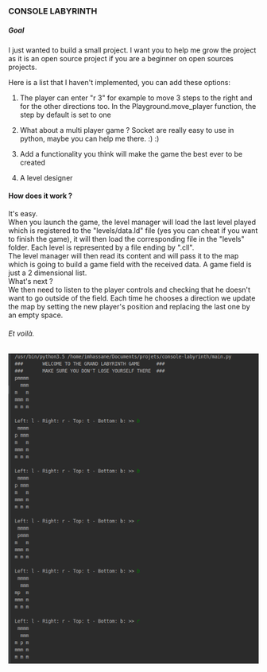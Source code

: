 ### CONSOLE LABYRINTH

##### Goal
I just wanted to build a small project. I want you to help me grow the project as it is
an open source project if you are a beginner on open sources projects.

Here is a list that I haven't implemented, you can add these options:
1. The player can enter "r 3" for example to move 3 steps to the right and for the
    other directions too.
    In the Playground.move_player function, the step by default is set to one

2. What about a multi player game ?
    Socket are really easy to use in python, maybe you can help me there. :) :)
    
3. Add a functionality you think will make the game the best ever to be created

4. A level designer

#### How does it work ?
It's easy.<br />
When you launch the game, the level manager will load the last level played which is
registered to the "levels/data.ld" file (yes you can cheat if you want to finish the game),
it will then load the corresponding file in the "levels" folder. Each level is represented
by a file ending by ".cll". <br />
The level manager will then read its content and will pass it to the map which is going
to build a game field with the received data. A game field is just a 2 dimensional list.<br />
What's next ?<br>
We then need to listen to the player controls and checking that he doesn't want to go
outside of the field. Each time he chooses a direction we update the map by setting
the new player's position and replacing the last one by an empty space.<br />

###### Et voilà.
![alt "screenshot"](https://raw.githubusercontent.com/imhassane/console-labyrinth/master/screenshot.png)